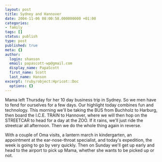 ```yaml
---
layout: post
title: Sydney and Hannover
date: 2004-11-06 08:00:58.000000000 +01:00
categories:
- family
tags: []
status: publish
type: post
published: true
meta: {}
author:
  login: shanson
  email: papascott-wp@gmail.com
  display_name: PapaScott
  first_name: Scott
  last_name: Hanson
excerpt: !ruby/object:Hpricot::Doc
  options: {}
---
```

<p>Mama left Thursday for her 10 day business trip in Sydney. So we men have to fend for ourselves for a few days. Our highlight today combines fun and technology. This morning we'll be taking the BUS from Buchholz to Harburg, then board the I.C.E. TRAIN to Hannover, where we will then hop on the STREETCAR to head for a day at the ZOO. If it rains, we'll just ride the streetcar all afternoon. Then we do the whole thing again in reverse.</p>
<p>With a couple of Oma visits, a lantern march in kindergarten, an appointment at the ear-nose-throat specialist, and today's expedition, the week is going to go by very quickly. Then on Sunday we'll get up early and head to the airport to pick up Mama, whether she wants to be picked up or not.</p>
